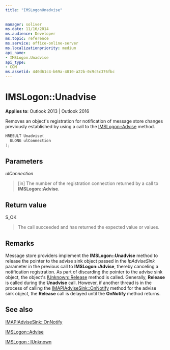 ```yaml
---
title: "IMSLogonUnadvise"
 
 
manager: soliver
ms.date: 11/16/2014
ms.audience: Developer
ms.topic: reference
ms.service: office-online-server
ms.localizationpriority: medium
api_name:
- IMSLogon.Unadvise
api_type:
- COM
ms.assetid: 440d61c4-b69a-4010-a22b-0c9c5c376fbc
---
```


# IMSLogon::Unadvise

  
  
**Applies to**: Outlook 2013 | Outlook 2016 
  
Removes an object's registration for notification of message store changes previously established by using a call to the [IMSLogon::Advise](imslogon-advise.md) method. 
  
```cpp
HRESULT Unadvise(
  ULONG ulConnection
);
```

## Parameters

 _ulConnection_
  
> [in] The number of the registration connection returned by a call to **IMSLogon::Advise**.
    
## Return value

S_OK 
  
> The call succeeded and has returned the expected value or values.
    
## Remarks

Message store providers implement the **IMSLogon::Unadvise** method to release the pointer to the advise sink object passed in the _lpAdviseSink_ parameter in the previous call to **IMSLogon::Advise**, thereby canceling a notification registration. As part of discarding the pointer to the advise sink object, the object's [IUnknown::Release](https://msdn.microsoft.com/library/ms682317%28v=VS.85%29.aspx) method is called. Generally, **Release** is called during the **Unadvise** call. However, if another thread is in the process of calling the [IMAPIAdviseSink::OnNotify](imapiadvisesink-onnotify.md) method for the advise sink object, the **Release** call is delayed until the **OnNotify** method returns. 
  
## See also



[IMAPIAdviseSink::OnNotify](imapiadvisesink-onnotify.md)
  
[IMSLogon::Advise](imslogon-advise.md)
  
[IMSLogon : IUnknown](imslogoniunknown.md)

